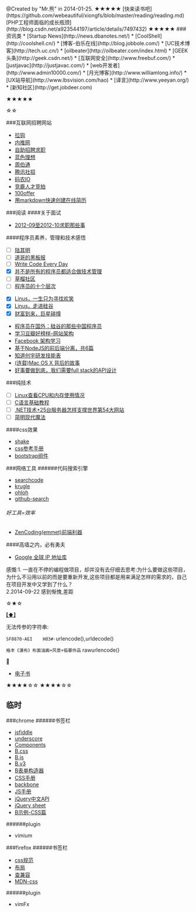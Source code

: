 <script type="text/javascript" src="http://libs.useso.com/js/bootstrap/3.2.0/js/bootstrap.min.js"></script>
<link rel="stylesheet" type="text/css" href="http://libs.useso.com/js/bootstrap/3.2.0/css/bootstrap.min.css" />
<span class="glyphicon glyphicon-bookmark"></span>
@Created by "Mr.熊" in 2014-01-25.  
★★★★★  
[快来读书吧](https://github.com/webeautiful/xiongfs/blob/master/reading/reading.md)  
[PHP工程师面临的成长瓶颈](http://blog.csdn.net/a923544197/article/details/7497432)
★★★★★  
###资讯类
* [Startup News](http://news.dbanotes.net/)
* [CoolShell](http://coolshell.cn/)
* [博客-伯乐在线](http://blog.jobbole.com/)
* [UC技术博客](http://tech.uc.cn/)
* [oilbeater](http://oilbeater.com/index.html)
* [GEEK头条](http://geek.csdn.net/)
* [互联网安全](http://www.freebuf.com/)
* [justjavac](http://justjavac.com/)
* [web开发者](http://www.admin10000.com/)
* [月光博客](http://www.williamlong.info/)
* [UX站导航](http://www.lbsvision.com/hao)
* [译言](http://www.yeeyan.org/)
* [新知社区](http://get.jobdeer.com)

★★★★★

☆☆  

###互联网招聘网站
* [拉钩](http://www.lagou.com/)
* [内推网](http://www.neitui.me/)
* [自助招聘求职](https://jobsdigg.com/)
* [蓝色理想](http://job.blueidea.com/)
* [周伯通](http://www.jobtong.com/)
* [腾讯社招](http://imgcache.qq.com/isd/index.html)
* [码农IO](http://job.manong.io/)
* [竞鹿人才竞拍](http://www.jobdeer.com/)
* [100offer](https://www.100offer.com/)
* [用markdown快速创建在线简历](http://cvbox.sinaapp.com/)

###<a name='TOC'>阅读</a>
####关于面试
* [2012-09至2012-10求职那些事](http://srhang.iteye.com/blog/1705651)

####程序员素养，管理和技术感悟
- [ ] [陆其明](http://blog.csdn.net/happydeer)
- [ ] [道哥的黑板报](http://taosay.net/)
- [ ] [Write Code Every Day](http://ejohn.org/blog/write-code-every-day/)
- [x] [并不是所有的程序员都适合做技术管理](http://www.csdn.net/article/2014-06-13/2820217)
- [ ] [草榴社区](http://cl.man.lv/)
- [ ] [程序员的十个层次](http://jianshu.io/p/xTNAyU)
* [x] [Linus，一生只为寻找欢笑](http://mp.weixin.qq.com/s?__biz=MjM5ODQ2MDIyMA==&mid=200486872&idx=1&sn=36d0b252a62847df9aad9f83ef7b9a62)
* [x] [Linus，走进硅谷](http://www.aiweibang.com/yuedu/tech/780509.html)
* [x] [财富到来，巨星碰撞](http://www.wtoutiao.com/a/310222.html)
* [程序员在国外：硅谷的那些中国程序员](http://blog.jobbole.com/68092/)
* [学习豆瓣好榜样–网站架构](http://dbanotes.net/arch/douban_arch.html)
* [Facebook 架构学习](http://dbanotes.net/arch/facebook_arch_note.html)
* [基于NodeJS的前后端分离，共6篇](http://ued.taobao.org/blog/2014/04/full-stack-development-with-nodejs/)
* [知道创宇研发技能表](blog.knownsec.com/Knownsec_RD_Checklist/v2.2.html)
* [(连载)Mac OS X 背后的故事](http://www.programmer.com.cn/6727/)
* [好事要做到底，我们需要full stack的API设计](http://www.blogjava.net/OneEyeWolf/archive/2008/01/01/171990.html)

###纯技术
* [ ] [Linux查看CPU和内存使用情况](http://www.cnblogs.com/xd502djj/archive/2011/03/01/1968041.html)
* [ ] [C语言基础教程](http://computer.howstuffworks.com/c23.htm/printable)
* [ ] [.NET技术+25台服务器怎样支撑世界第54大网站](http://news.html5tricks.com/donet-25-server-stackoverflow.html)
* [ ] [简明现代魔法](http://www.nowamagic.net/)

####css效果

* [shake](http://elrumordelaluz.github.io/csshake/#1)
* [css参考手册](http://css.doyoe.com/)
* [bootstrap组件](http://getbootstrap.com/components/)

###网络工具
######代码搜索引擎
* [searchcode](https://searchcode.com/)
* [krugle](http://www.krugle.org/)
* [ohloh](http://code.ohloh.net/)
* [github-search](https://github.com/search)

###### 好工具=效率
* [ZenCoding(emmet)前端利器](http://b.soont.com/vim/zencoding)

####高墙之内，必有勇夫

* [Google 全球 IP 地址库](https://github.com/justjavac/Google-IPs)

感慨:1. 一直在不停的编程做项目，却并没有去仔细去思考:为什么要做这些项目，为什么不沿用以前的而是要重新开发,这些项目都是用来满足怎样的需求的，自己在项目开发中又学到了什么？  
2.2014-09-22 感到惭愧,差距  

☆★☆  

**[[⬆]](#TOC)**

无法传参的字符串:

`SF0870-AEI    H03#·`urlencode(),urldecode()

`格丰《瀑布》布面油画+风景+临摹作品`  rawurlencode()

:beer:

* [电子书](http://www.chnxp.com.cn/)

★★★★☆☆
★★★★☆☆

临时
------------------------------
###chrome
######书签栏
* [jsfiddle](http://jsfiddle.net/)
* [underscore](http://underscorejs.org/)
* [Components](http://getbootstrap.com/components/)
* [B.css](http://libs.useso.com/js/bootstrap/3.2.0/css/bootstrap.min.css)
* [B.js](http://libs.useso.com/js/bootstrap/3.2.0/js/bootstrap.min.js)
* [B.v3](http://v3.bootcss.com/css/)
* [B表单构造器](http://www.bootcss.com/p/bootstrap-form-builder/)
* [CSS手册](http://css.doyoe.com/)
* [backbone](http://backbonejs.org/)
* [JS手册](http://www.javascripture.com/)
* [jQuery中文API](http://jquery.bootcss.com/)
* [jQuery sheet](http://www.css88.com/jqapi-1.9/)
* [B示例-CSS篇](http://helongfei.com/bootstrap/)

######plugin
* vimium

###firefox
######书签栏
* [css规范](http://alloyteam.github.io/code-guide/#css)
* [布局](http://zh.learnlayout.com/box-sizing.html)
* [查兼容](http://caniuse.com/)
* [MDN-css](https://developer.mozilla.org/zh-CN/docs/Web/Guide/CSS/Getting_started)

######plugin
* vimFx
